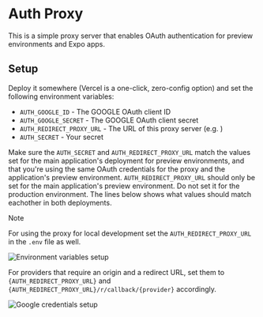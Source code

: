 # Auth Proxy

This is a simple proxy server that enables OAuth authentication for preview environments and Expo apps.

## Setup

Deploy it somewhere (Vercel is a one-click, zero-config option) and set the following environment variables:

- `AUTH_GOOGLE_ID` - The GOOGLE OAuth client ID
- `AUTH_GOOGLE_SECRET` - The GOOGLE OAuth client secret
- `AUTH_REDIRECT_PROXY_URL` - The URL of this proxy server (e.g. )
- `AUTH_SECRET` - Your secret

Make sure the `AUTH_SECRET` and `AUTH_REDIRECT_PROXY_URL` match the values set for the main application's deployment for preview environments, and that you're using the same OAuth credentials for the proxy and the application's preview environment.
`AUTH_REDIRECT_PROXY_URL` should only be set for the main application's preview environment. Do not set it for the production environment.
The lines below shows what values should match eachother in both deployments.

> [!NOTE]
>
> For using the proxy for local development set the `AUTH_REDIRECT_PROXY_URL` in the `.env` file as well.

![Environment variables setup](https://github.com/t3-oss/create-t3-turbo/assets/51714798/5fadd3f5-f705-459a-82ab-559a3df881d0)

For providers that require an origin and a redirect URL, set them to `{AUTH_REDIRECT_PROXY_URL}` and `{AUTH_REDIRECT_PROXY_URL}/r/callback/{provider}` accordingly.

![Google credentials setup](https://github.com/ahkhanjani/create-t3-turbo/assets/72540492/eaa88685-6fc2-4c23-b7ac-737eb172fa0e)
